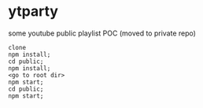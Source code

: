 # ytparty
some youtube public playlist POC
(moved to private repo)
```
clone
npm install;
cd public;
npm install;
<go to root dir>
npm start;
cd public;
npm start;
```
